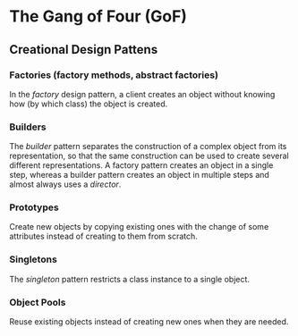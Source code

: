 # The Gang of Four (GoF)

## Creational Design Pattens

### Factories (factory methods, abstract factories)

In the *factory* design pattern, a client creates an object without knowing how (by which class) the object is created.

### Builders

The *builder* pattern separates the construction of a complex object from its representation, 
so that the same construction can be used to create several different representations.
A factory pattern creates an object in a single step, whereas a builder
pattern creates an object in multiple steps and almost always uses a *director*.

### Prototypes

Create new objects by copying existing ones with the change of some attributes instead of creating to them from scratch.

### Singletons

The *singleton* pattern restricts a class instance to a single object.

### Object Pools

Reuse existing objects instead of creating new ones when they are needed.